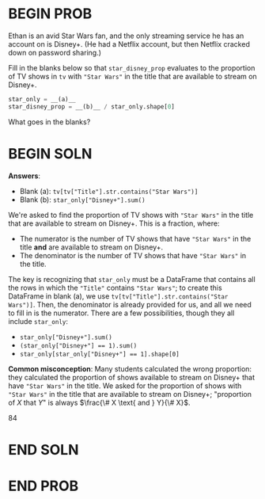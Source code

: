 # BEGIN PROB

Ethan is an avid Star Wars fan, and the only streaming service he has an
account on is Disney+. (He had a Netflix account, but then Netflix
cracked down on password sharing.)

Fill in the blanks below so that `star_disney_prop` evaluates to the
proportion of TV shows in `tv` with `"Star Wars"` in the title that are
available to stream on Disney+.

```py
star_only = __(a)__
star_disney_prop = __(b)__ / star_only.shape[0]
```

What goes in the blanks?

# BEGIN SOLN

**Answers**:

- Blank (a): `tv[tv["Title"].str.contains("Star Wars")]`
- Blank (b): `star_only["Disney+"].sum()`

We're asked to find the proportion of TV shows with `"Star Wars"` in the title that are available to stream on Disney+. This is a fraction, where:

- The numerator is the number of TV shows that have `"Star Wars"` in the title **and** are available to stream on Disney+.
- The denominator is the number of TV shows that have `"Star Wars"` in the title.

The key is recognizing that `star_only` must be a DataFrame that contains all the rows in which the `"Title"` contains `"Star Wars"`; to create this DataFrame in blank (a), we use `tv[tv["Title"].str.contains("Star Wars")]`. Then, the denominator is already provided for us, and all we need to fill in is the numerator. There are a few possibilities, though they all include `star_only`:

- `star_only["Disney+"].sum()`
- `(star_only["Disney+"] == 1).sum()`
- `star_only[star_only["Disney+"] == 1].shape[0]`

**Common misconception**: Many students calculated the wrong proportion: they calculated the proportion of shows available to stream on Disney+ that have `"Star Wars"` in the title. We asked for the proportion of shows with `"Star Wars"` in the title that are available to stream on Disney+; "proportion of $X$ that $Y$" is always $\frac{\# X \text{ and } Y}{\# X}$.

<average>84</average>

# END SOLN

# END PROB